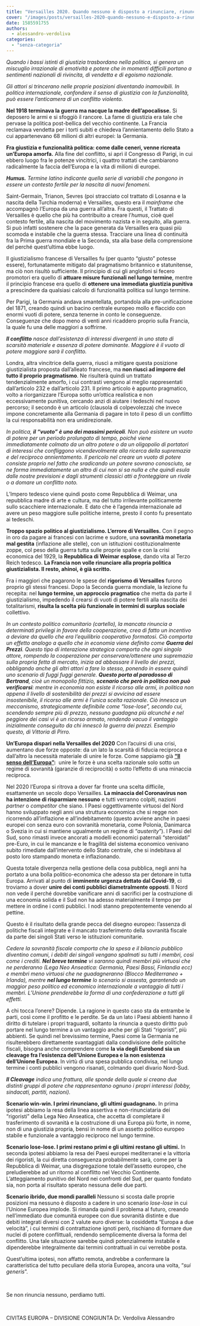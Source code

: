 ```yaml
---
title: "Versailles 2020. Quando nessuno è disposto a rinunciare, rinunciano tutti."
cover: "/images/posts/versailles-2020-quando-nessuno-e-disposto-a-rinunciare-rinunciano-tutti.jpg"
date: 1585591755
authors:
  - alessandro-verdoliva
categories: 
  - "senza-categoria"
---
```


_Quando i bassi istinti di giustizia trasbordano nella politica, si genera un miscuglio irrazionale di emotività e potere che in momenti difficili portano a sentimenti nazionali di rivincita, di vendetta e di egoismo nazionale._

_Gli attori si trincerano nelle proprie posizioni diventando inamovibili. In politica internazionale, confondere il senso di giustizia con la funzionalità, può essere l’anticamera di un conflitto violento._

**Nel 1918 terminava la guerra ma nacque la madre dell’apocalisse.** Si deposero le armi e si sfoggiò il rancore. La fame di giustizia era tale che pervase la politica post-bellica del vecchio continente. La Francia reclamava vendetta per i torti subiti e chiedeva l’annientamento dello Stato a cui appartenevano 68 milioni di altri europei: la Germania.

**Fra giustizia e funzionalità politica: come dalle ceneri, venne ricreata un’Europa amorfa.** Alla fine del conflitto, si aprì il Congresso di Parigi, in cui ebbero luogo fra le potenze vincitrici, i quattro trattati che cambiarono radicalmente la faccia dell’Europa e la vita di milioni di europei.

_**Humus.** Termine latino indicante quella serie di variabili che pongono in essere un contesto fertile per la nascita di nuovi fenomeni._

Saint-Germain, Trianon, Sevres (poi stracciato col trattato di Losanna e la nascita della Turchia moderna) e Versailles, questo era il _mainframe_ che accompagnò l’Europa da una guerra all’altra. Fra questi, il Trattato di Versailles è quello che più ha contribuito a creare l’_humus_, cioè quel contesto fertile, alla nascita del movimento nazista e in seguito, alla guerra. Si può infatti sostenere che la pace generata da Versailles era quasi più scomoda e instabile che la guerra stessa. Tracciare una linea di continuità fra la Prima guerra mondiale e la Seconda, sta alla base della comprensione del perché quest’ultima ebbe luogo.

Il giustizialismo francese di Versailles fu (per quanto “giusto” potesse essere), fortunatamente mitigato dal pragmatismo britannico e statunitense, ma ciò non risultò sufficiente. Il principio di cui gli anglofoni si fecero promotori era quello di **attuare misure funzionali nel lungo termine**, mentre il principio francese era quello di **ottenere una immediata giustizia punitiva** a prescindere da qualsiasi calcolo di funzionalità politica sul lungo termine.

Per Parigi, la Germania andava smantellata, portandola alla pre-unificazione del 1871, creando quindi un bacino centrale europeo mollo e flaccido con enormi vuoti di potere, senza tenerne in conto le conseguenze. Conseguenze che dopo meno di venti anni ricaddero proprio sulla Francia, la quale fu una delle maggiori a soffrirne.

_**Il conflitto** nasce dall’esistenza di interessi divergenti in uno stato di scarsità materiale e assenza di potere dominante. Maggiore è il vuoto di potere maggiore sarà il conflitto._

Londra, altra vincitrice della guerra, riuscì a mitigare questa posizione giustizialista proposta dall’alleato francese, ma **non riuscì ad imporre del tutto il proprio pragmatismo**. Ne risulterà quindi un trattato tendenzialmente amorfo, i cui contrasti vengono al meglio rappresentati dall’articolo 232 e dall’articolo 231. Il primo articolo è appunto pragmatico, volto a riorganizzare l’Europa sotto un’ottica realistica e non eccessivamente punitiva, cercando anzi di aiutare i tedeschi nel nuovo percorso; il secondo è un articolo (clausola di colpevolezza) che invece impone concretamente alla Germania di pagare in toto il peso di un conflitto la cui responsabilità non era unidirezionale.

_In politica, **il “vuoto” è uno dei massimi pericoli**. Non può esistere un vuoto di potere per un periodo prolungato di tempo, poiché viene immediatamente colmato da un altro potere o da un oligopolio di portatori di interessi che confliggono vicendevolmente alla ricerca della supremazia e del reciproco annientamento. Il pericolo nel creare un vuoto di potere consiste proprio nel fatto che sradicando un potere sovrano conosciuto, se ne forma immediatamente un altro di cui non si sa nulla e che quindi esula dalle nostre previsioni e dagli strumenti classici atti a fronteggiare un rivale o a domare un conflitto noto._

L’Impero tedesco viene quindi posto come Repubblica di Weimar, una repubblica madre di arte e cultura, ma del tutto irrilevante politicamente sullo scacchiere internazionale. E dato che è l’agenda internazionale ad avere un peso maggiore sulle politiche interne, presto il conto fu presentato ai tedeschi.

**Troppo spazio politico al giustizialismo. L’errore di Versailles.** Con il pegno in oro da pagare ai francesi con lacrime e sudore, una **sovranità monetaria mal gestita** (inflazione alle stelle), con un istituzioni costituzionalmente zoppe, col peso della guerra tutta sulle proprie spalle e con la crisi economica del 1929, la **Repubblica di Weimar esplose**, dando vita al Terzo Reich tedesco. **La Francia non volle rinunciare alla propria politica giustizialista. Il resto, ahinoi, è già scritto.**

Fra i maggiori che pagarono le spese del **rigorismo di Versailles** furono proprio gli stessi francesi. Dopo la Seconda guerra mondiale, la lezione fu recepita: nel **lungo termine, un approccio pragmatico** che metta da parte il giustizialismo, impedendo il crearsi di vuoti di potere fertili alla nascita dei totalitarismi, **risulta la scelta** **più funzionale in termini di surplus sociale** collettivo.

_In un contesto politico comunitario (cartello), la mancata rinuncia a determinati privilegi in favore della cooperazione, crea di fatto un incentivo a deviare da quello che era l’equilibrio cooperativo formatosi. Ciò comporta un effetto analogo a quello che in economia viene definito come **Guerra dei Prezzi**. Questo tipo di interazione strategica comporta che ogni singolo attore, rompendo la cooperazione per conservare/ottenere una supremazia sulla propria fetta di mercato, inizia ad abbassare il livello dei prezzi, obbligando anche gli altri attori a fare lo stesso, ponendo in essere quindi uno scenario di fuggi fuggi generale. **Questo porta al paradosso di Bertrand**, cioè un monopolio fittizio, **scenario che però in politica non può verificarsi**: mentre in economia non esiste il ricorso alle armi, in politica non appena il livello di sostenibilità dei prezzi si avvicina ad essere insostenibile, il ricorso alle armi è l’unica scelta razionale. Ciò innesca un meccanismo, strategicamente definibile come “lose-lose”, secondo cui, scendendo sempre più di prezzo, nessuno guadagna più alcunché e nel peggiore dei casi vi è un ricorso armato, rendendo vacuo il vantaggio inizialmente conseguito da chi innescò la guerra dei prezzi. Esempio questo, di Vittoria di Pirro._

**Un’Europa dispari nella Versailles del 2020** Con l’acuirsi di una crisi, aumentano due forze opposte: da un lato la scarsità di fiducia reciproca e dall’altro la necessità materiale di unire le forze. Come sappiamo già **[“Il senso dell’Europa”](https://civitaseuropadoteu.wordpress.com/2020/03/19/il-senso-dellunione-europea-unanalisi-strategica-della-geopolitica-alla-base-dellintegrazione-degli-stati-sovrani/):**  unire le forze è una scelta razionale solo sotto un regime di sovranità (garanzie di reciprocità) o sotto l’effetto di una minaccia reciproca.

Nel 2020 l’Europa si ritrova a dover far fronte una scelta difficile, esattamente un secolo dopo Versailles. **La minaccia del Coronavirus non ha intenzione di risparmiare nessuno** e tutti verranno colpiti, nazioni _partner_ o _competitor_ che siano. I Paesi oggettivamente virtuosi del Nord hanno sviluppato negli anni una struttura economica che si regge non ricorrendo all’inflazione e all’indebitamento (questo avviene anche in paesi europei con senza euro con sovranità monetaria, come Polonia, Danimarca o Svezia in cui si mantiene ugualmente un regime di “_austerity_”). I Paesi del Sud, sono rimasti invece ancorati a modelli economici paternali “steroidati” pre-Euro, in cui le mancanze e le fragilità del sistema economico venivano subito rimediate dall’intervento dello Stato centrale, che si indebitava al posto loro stampando moneta e inflazionando.

Questa totale divergenza nella gestione della cosa pubblica, negli anni ha portato a una bolla politico-economica che adesso sta per detonare in tutta Europa. Arrivati al punto di **imminente urgenza dettato dal Covid-19**, ci troviamo a dover **unire dei conti pubblici diametralmente opposti**. Il Nord non vede il perché dovrebbe vanificare anni di sacrifici per la costruzione di una economia solida e il Sud non ha adesso materialmente il tempo per mettere in ordine i conti pubblici. I nodi stanno prepotentemente venendo al pettine.

Questo è il risultato della grande pecca del disegno europeo: l’assenza di politiche fiscali integrate e il mancato trasferimento della sovranità fiscale da parte dei singoli Stati verso le istituzioni comunitarie.

_Cedere la sovranità fiscale comporta che la spesa e il bilancio pubblico diventino comuni, i debiti dei singoli vengano spalmati su tutti i membri, così come i crediti. **Nel breve termine** vi saranno quindi membri più virtuosi che ne perderanno (Lega Neo Anseatica: Germania, Paesi Bassi, Finlandia ecc) e membri meno virtuosi che ne guadagneranno (Blocco Mediterraneo + Irlanda), mentre **nel lungo termine** lo scenario si assesta, garantendo un maggior peso politico ed economico internazionale a vantaggio di tutti i membri. L’Unione prenderebbe la forma di una confederazione a tutti gli effetti._

A chi tocca l’onere? Dipende. La ragione in questo caso sta da entrambe le parti, così come il profitto e le perdite. Se da un lato i Paesi abbienti hanno il diritto di tutelare i propri traguardi, soltanto la rinuncia a questo diritto può portare nel lungo termine a un vantaggio anche per gli Stati “rigoristi”, più abbienti. Se quindi nel brevissimo termine, Paesi come la Germania ne risulterebbero direttamente svantaggiati dalla condivisione delle politiche fiscali, bisogna anche comprendere come **la via degli Eurobond sia un cleavage fra l’esistenza dell’Unione Europea e la non esistenza dell’Unione Europea**. In virtù di una spesa pubblica condivisa, nel lungo termine i conti pubblici vengono risanati, colmando quel divario Nord-Sud.

_**Il Cleavage** indica una frattura, alle sponde della quale si creano due distinti gruppi di potere che rappresentano ognuno i propri interessi (lobby, sindacati, partiti, nazioni)._

**Scenario win-win. I primi rinunciano, gli ultimi guadagnano.** In prima ipotesi abbiamo la resa della linea assertiva e non-rinunciataria dei “rigoristi” della Lega Neo Anseatica, che accetta di completare il trasferimento di sovranità e la costruzione di una Europa più forte, in nome, non di una giustizia propria, bensì in nome di un assetto politico europeo stabile e funzionale a vantaggio reciproco nel lungo termine.

**Scenario lose-lose. I primi restano primi e gli ultimi restano gli ultimi.** In seconda ipotesi abbiamo la resa dei Paesi europei mediterranei e la vittoria dei rigoristi, la cui diretta conseguenza probabilmente sarà, come per la Repubblica di Weimar, una disgregazione totale dell’assetto europeo, che preludierebbe ad un ritorno al conflitto nel Vecchio Continente. L’atteggiamento punitivo del Nord nei confronti del Sud, per quanto fondato sia, non porta al risultato sperato nessuna delle due parti.

**Scenario ibrido, due mondi paralleli** Nessuno si scosta dalle proprie posizioni ma nessuno è disposto a cadere in uno scenario _lose-lose_ in cui l’Unione Europea implode. Si rimanda quindi il problema al futuro, creando nell’immediato due comunità europee con due sovranità distinte e due debiti integrati diversi con 2 valute euro diverse: la cosiddetta “Europa a due velocità”, i cui termini di contrattazione ignoti però, rischiano di formare due nuclei di potere conflittuali, rendendo semplicemente diversa la forma del conflitto. Una tale situazione sarebbe quindi potenzialmente instabile e dipenderebbe integralmente dai termini contrattuali in cui verrebbe posta.

Quest’ultima ipotesi, non affatto remota, andrebbe a confermare la caratteristica del tutto peculiare della storia Europea, ancora una volta, “_sui generis_”.

 

Se non rinuncia nessuno, perdiamo tutti.

 

CIVITAS EUROPA – DIVISIONE CONGIUNTA Dr. Verdoliva Alessandro

